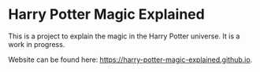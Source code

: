 # Harry Potter Magic Explained

This is a project to explain the magic in the Harry Potter universe. It is a work in progress.

Website can be found here: https://harry-potter-magic-explained.github.io.
